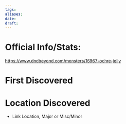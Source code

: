 ```yaml
---
tags: 
aliases: 
date: 
draft:
---
```


# Official Info/Stats:
https://www.dndbeyond.com/monsters/16967-ochre-jelly
# First Discovered


# Location Discovered
 * Link Location, Major or Misc/Minor